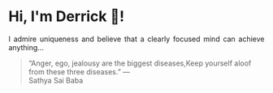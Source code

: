 # Hi, I'm Derrick 👋!
<p align="justify">I admire uniqueness and believe that a clearly focused mind can achieve anything...</p> 
<!-- #quote-start -->
<blockquote>&ldquo;Anger, ego, jealousy are the biggest diseases,Keep yourself aloof from these three diseases.&rdquo; &mdash; <footer>Sathya Sai Baba</footer></blockquote>
<!-- #quote-end -->
